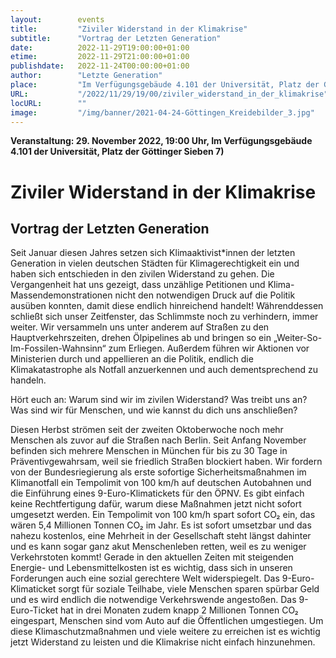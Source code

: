 ```yaml
---
layout:        events
title:         "Ziviler Widerstand in der Klimakrise"
subtitle:      "Vortrag der Letzten Generation"
date:          2022-11-29T19:00:00+01:00
etime:         2022-11-29T21:00:00+01:00
publishdate:   2022-11-24T00:00:00+01:00
author:        "Letzte Generation"
place:         "Im Verfügungsgebäude 4.101 der Universität, Platz der Göttinger Sieben 7)"
URL:           "/2022/11/29/19/00/ziviler_widerstand_in_der_klimakrise"
locURL:        ""
image:         "/img/banner/2021-04-24-Göttingen_Kreidebilder_3.jpg"
---
```


**Veranstaltung: 29. November 2022, 19:00 Uhr, Im Verfügungsgebäude 4.101 der Universität, Platz der Göttinger Sieben 7)**

Ziviler Widerstand in der Klimakrise
===========

Vortrag der Letzten Generation
-----------

Seit Januar diesen Jahres setzen sich Klimaaktivist*innen der letzten Generation in vielen deutschen Städten für Klimagerechtigkeit ein und haben sich entschieden in den zivilen Widerstand zu gehen. Die Vergangenheit hat uns gezeigt, dass unzählige Petitionen und Klima-Massendemonstrationen nicht den notwendigen Druck auf die Politik ausüben konnten, damit diese endlich hinreichend handelt! Währenddessen schließt sich unser Zeitfenster, das Schlimmste noch zu verhindern, immer weiter.
Wir versammeln uns unter anderem auf Straßen zu den Hauptverkehrszeiten, drehen Ölpipelines ab und bringen so ein „Weiter-So-Im-Fossilen-Wahnsinn“ zum Erliegen. Außerdem führen wir Aktionen vor Ministerien durch und appellieren an die Politik, endlich die Klimakatastrophe als Notfall anzuerkennen und auch dementsprechend zu handeln.

Hört euch an: Warum sind wir im zivilen Widerstand? Was treibt uns an? Was sind wir für Menschen, und wie kannst du dich uns anschließen? 

Diesen Herbst strömen seit der zweiten Oktoberwoche noch mehr Menschen als zuvor auf die Straßen nach Berlin. Seit Anfang November befinden sich mehrere Menschen in München für bis zu 30 Tage in Präventivgewahrsam, weil sie friedlich Straßen blockiert haben.
Wir fordern von der Bundesriegierung als erste sofortige Sicherheitsmaßnahmen im Klimanotfall ein Tempolimit von 100 km/h auf deutschen Autobahnen und die Einführung eines 9-Euro-Klimatickets für den ÖPNV. Es gibt einfach keine Rechtfertigung dafür, warum diese Maßnahmen jetzt nicht sofort umgesetzt werden.
Ein Tempolimit von 100 km/h spart sofort CO₂ ein, das wären 5,4 Millionen Tonnen CO₂ im Jahr. Es ist sofort umsetzbar und das nahezu kostenlos, eine Mehrheit in der Gesellschaft steht längst dahinter und es kann sogar ganz akut Menschenleben retten, weil es zu weniger Verkehrstoten kommt! Gerade in den aktuellen Zeiten mit steigenden Energie- und Lebensmittelkosten ist es wichtig, dass sich in unseren Forderungen auch eine sozial gerechtere Welt widerspiegelt. Das 9-Euro-Klimaticket sorgt für soziale Teilhabe, viele Menschen sparen spürbar Geld und es wird endlich die notwendige Verkehrswende angestoßen. Das 9-Euro-Ticket hat in drei Monaten zudem knapp 2 Millionen Tonnen CO₂ eingespart, Menschen sind vom Auto auf die Öffentlichen umgestiegen.
Um diese Klimaschutzmaßnahmen und viele weitere zu erreichen ist es wichtig jetzt Widerstand zu leisten und die Klimakrise nicht einfach hinzunehmen. 

